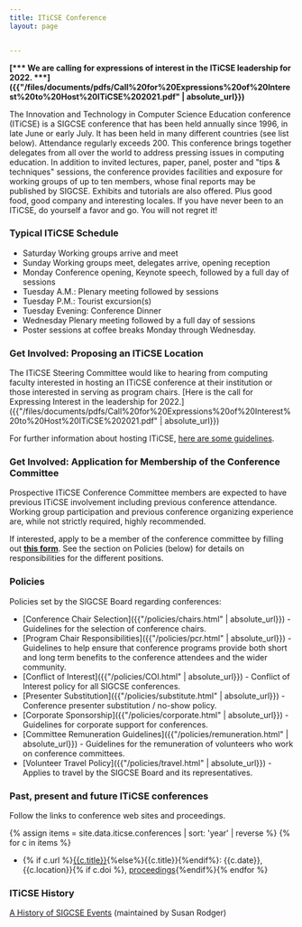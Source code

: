 ```yaml
---
title: ITiCSE Conference
layout: page


---
```


**[\*\*\* We are calling for expressions of interest in the ITiCSE
leadership for 2022.
\*\*\*]({{"/files/documents/pdfs/Call%20for%20Expressions%20of%20Interest%20to%20Host%20ITiCSE%202021.pdf" | absolute_url}})**

The Innovation and Technology in Computer Science Education conference
(ITiCSE) is a SIGCSE conference that has been held annually since 1996,
in late June or early July. It has been held in many different countries
(see list below). Attendance regularly exceeds 200. This conference
brings together delegates from all over the world to address pressing
issues in computing education. In addition to invited lectures, paper,
panel, poster and \"tips & techniques\" sessions, the conference
provides facilities and exposure for working groups of up to ten
members, whose final reports may be published by SIGCSE. Exhibits and
tutorials are also offered. Plus good food, good company and interesting
locales. If you have never been to an ITiCSE, do yourself a favor and
go. You will not regret it!

### Typical ITiCSE Schedule

-   Saturday Working groups arrive and meet
-   Sunday Working groups meet, delegates arrive, opening reception
-   Monday Conference opening, Keynote speech, followed by a full day of sessions
-   Tuesday A.M.: Plenary meeting followed by sessions
-   Tuesday P.M.: Tourist excursion(s)
-   Tuesday Evening: Conference Dinner
-   Wednesday Plenary meeting followed by a full day of sessions
-   Poster sessions at coffee breaks Monday through Wednesday.

### Get Involved: Proposing an ITiCSE Location

The ITiCSE Steering Committee would like to hearing from computing
faculty interested in hosting an ITiCSE conference at their institution
or those interested in serving as program chairs. [Here is the call for
Expressing Interest in the leadership for 2022.]({{"/files/documents/pdfs/Call%20for%20Expressions%20of%20Interest%20to%20Host%20ITiCSE%202021.pdf" | absolute_url}})

For further information about hosting ITiCSE, [here are some
guidelines](iticse/host.html).

### Get Involved: Application for Membership of the Conference Committee

Prospective ITiCSE Conference Committee members are expected to have
previous ITiCSE involvement including previous conference attendance.
Working group participation and previous conference organizing
experience are, while not strictly required, highly recommended.

If interested, apply to be a member of the conference committee by
filling out [**this form**](https://docs.google.com/forms/d/e/1FAIpQLSfskKUSpxSeUQxXvbEi-Q7L0St8_w04U0HhoZJcyT03WeeXGA/viewform).
See the section on Policies (below) for details on responsibilities for
the different positions.

### Policies

Policies set by the SIGCSE Board regarding conferences:

-   [Conference Chair Selection]({{"/policies/chairs.html" | absolute_url}}) - Guidelines for the selection of conference chairs.
-   [Program Chair Responsibilities]({{"/policies/pcr.html" | absolute_url}}) - Guidelines to help ensure that conference programs provide both short and long term benefits to the conference attendees and the wider community.
-   [Conflict of Interest]({{"/policies/COI.html" | absolute_url}}) - Conflict of Interest policy for all SIGCSE conferences.
-   [Presenter Substitution]({{"/policies/substitute.html" | absolute_url}}) - Conference presenter substitution / no-show policy.
-   [Corporate Sponsorship]({{"/policies/corporate.html" | absolute_url}}) - Guidelines for corporate support for conferences.
-   [Committee Remuneration Guidelines]({{"/policies/remuneration.html" | absolute_url}}) - Guidelines for the remuneration of volunteers who work on conference committees.
-   [Volunteer Travel Policy]({{"/policies/travel.html" | absolute_url}}) - Applies to travel by the SIGCSE Board and its representatives.

### Past, present and future ITiCSE conferences

Follow the links to conference web sites and proceedings.

{% assign items = site.data.iticse.conferences | sort: 'year' | reverse %}
{% for c in items %}
- {% if c.url %}[{{c.title}}]({{c.url}}){%else%}{{c.title}}{%endif%}: {{c.date}}, {{c.location}}{% if c.doi %}, [proceedings]({{c.doi}}){%endif%}{% endfor %}

<!-- 

-  [ITiCSE 2020](http://iticse.hosting.acm.org/), June 15-19, 2020, Trondheim, Norway
-  [ITiCSE 2019](https://iticse.acm.org/ITiCSE2019/), July 5-8, 2019, Aberdeen, Scotland-UK
-  [ITiCSE 2018](http://iticse.acm.org/ITiCSE2018/), July 1-3, 2018, Larnaca, Cyprus
-  [ITiCSE 2017](https://iticse.acm.org/ITiCSE2017/), July 3-5, 2017, Bologna, Italy
-  [ITiCSE 2016](http://ucsp.edu.pe/iticse2016/), July 11-13, 2016, Arequipa, Peru
-  [ITiCSE 2015](http://iticse2015.mii.vu.lt/), July 6-8, 2015, Vilnius, Lithuania
-  [ITiCSE 2014](http://iticse2014.it.uu.se/), 23-25 June 2014, Uppsala, Sweden
-  [ITiCSE 2013](http://www.cs.kent.ac.uk/events/iticse2013), 1-3 July 2013, University of Kent, Cantebury England
-  [ITiCSE 2012](http://cse.proj.ac.il/iticse/www.iticse12.org.il/HTMLs/home-2.html), 3-5 July 2012, Haifa, Israel
-  [ITiCSE 2011](http://www.iticse2011.tu-darmstadt.de/), 25-29 June 2011, Darmstadt, Germany
-  [ITiCSE 2010](http://iticse2010.bilkent.edu.tr/), 26-30 June 2010, Bilkent, Ankara, Turkey
-  [ITiCSE 2009](http://iticse09.lrde.org/), 3-8 July 2009, Université Pierre et Marie Curie, Paris, France
-  [ITiCSE 2008](http://www.iticse08.fi.upm.es/), 30 June-2 July 2008, Universidad Politecnica de Madrid, Madrid, Spain
-  [ITiCSE 2007](http://iticse2007.computing.dundee.ac.uk/), 25-27 June 2007, University of Dundee, Dundee, Scotland
-  [ITiCSE 2006](http://www.iticse06.cs.unibo.it/cfp.html), 26-28 June 2006, University of Bologna, Italy
-  [ITiCSE 2005](http://iticse05.di.fct.unl.pt/), 27-29 June 2005, Universidade Nova de Lisboa, Lisbon, Portugal
-  [ITiCSE 2004](http://www.iticse04.leeds.ac.uk/), 28-30 June 2004, The University Of Leeds, United Kingdom
-  [ITiCSE 2003](http://iticse2003.uom.gr/), 30 June-2 July 2003, University of Macedonia, Thessaloniki, Greece
-  [ITiCSE 2002](http://www.iticse2002.dk/), 24-26 June 2002, Aarhus Universitet, Aarhus, Denmark
-  [ITiCSE 2001](http://www.cs.ukc.ac.uk/events/iticse2001/index.html), 24-30 June 2001, City University of Kent at Canterbury, Canterbury, Kent, United Kingdom
-  [ITiCSE 2000](http://www.cs.helsinki.fi/events/iticse/), 10-14 July 2000, Helsinki, Finland
-  ITiCSE1999, June 27 - July 1 1999, Cracow, Poland
-  ITiCSE1998, 17-21 August 1998, Dublin City University, Ireland
-  ITiCSE1997, 2-4 June 1997, Uppsala, Sweden
-  ITiCSE1996, 2-5 June 1996, Barcelona, Spain -->

### ITiCSE History

[A History of SIGCSE Events](https://users.cs.duke.edu/~rodger/sigcseconferences.html)
(maintained by Susan Rodger)
